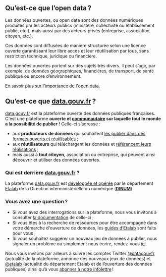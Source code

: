 ## **Qu’est-ce que l’open data ?**

Les données ouvertes, ou open data sont des données numériques produites par les acteurs publics (ministère, collectivité ou établissement public, etc.), mais aussi par des acteurs privés (entreprise, association, citoyen, etc.).

Ces données sont diffusées de manière structurée selon une licence ouverte garantissant leur libre accès et leur réutilisation par tous, sans restriction technique, juridique ou financière.

Les données ouvertes portent sur des sujets très divers. Il peut s’agir, par exemple, de données géographiques, financières, de transport, de santé publique ou encore d’environnement.

[En savoir plus sur l'importance de l'open data.](data.gouv.fr/open_data)

## **Qu’est-ce que [data.gouv.fr](http://data.gouv.fr/) ?**

[data.gouv.fr](http://data.gouv.fr/) est la plateforme ouverte des données publiques françaises. C'est une plateforme **ouverte et [communautaire](https://guides.etalab.gouv.fr/data.gouv.fr/animer-communaute-reutilisateurs/#repondre-aux-questions-posees-a-propos-d-un-jeu-de-donnees) sur laquelle tout le monde a la possibilité de publier !**  Celle-ci s’adresse :

- aux **producteurs de données** qui souhaitent [les publier dans des formats ouverts et réutilisables](https://guides.etalab.gouv.fr/qualite/) ;
- aux **réutilisateurs** qui téléchargent les données et [référencent leurs réalisations](https://guides.etalab.gouv.fr/reutilisation/) ;
- mais aussi à **tout citoyen**, association ou entreprise, qui peuvent ainsi découvrir et utiliser des données ouvertes.

### **Qui est derrière [data.gouv.fr](http://data.gouv.fr/) ?**

La plateforme [data.gouv.fr](http://data.gouv.fr/) est [développée et opérée](https://github.com/etalab/data.gouv.fr) par le département [Etalab](https://www.etalab.gouv.fr/) de la Direction interministérielle du numérique (**[DINUM](https://numerique.gouv.fr/)**).

### **Vous avez une question ?**

- Si vous avez des interrogations sur la plateforme, nous vous invitons à consulter [la documentation](https://doc.data.gouv.fr/) de celle-ci ;
- Si vous êtes à la recherche de ressources pour être accompagné dans votre démarche d'ouverture de données, les [guides d’Etalab](https://guides.etalab.gouv.fr/) sont faits pour vous ;
- Si vous souhaitez suggérer un nouveau jeu de données à publier, nous signaler un problème ou simplement nous écrire, rendez-vous [ici](https://support.data.gouv.fr/).

Nous vous invitons par ailleurs à suivre les comptes Twitter [@datagouvfr](https://twitter.com/datagouvfr) (actualité de la plateforme, annonce des nouveaux jeux de données) et [@etalab](https://twitter.com/etalab) (actualité du département Etalab et de l’ouverture des données publiques) ainsi qu’à vous [abonner à notre infolettre](https://infolettres.etalab.gouv.fr/subscribe/rn7y93le1) !
